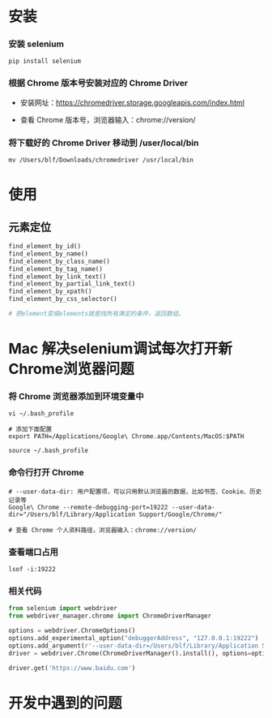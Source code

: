 # 安装

### 安装 selenium

``` shell
pip install selenium
```



### 根据 Chrome 版本号安装对应的 Chrome Driver

- 安装网址：https://chromedriver.storage.googleapis.com/index.html

- 查看 Chrome 版本号，浏览器输入：chrome://version/

### 将下载好的 Chrome Driver 移动到 /user/local/bin

``` shell
mv /Users/blf/Downloads/chromedriver /usr/local/bin
```



# 使用

## 元素定位

``` python
find_element_by_id()
find_element_by_name()
find_element_by_class_name()
find_element_by_tag_name()
find_element_by_link_text()
find_element_by_partial_link_text()
find_element_by_xpath()
find_element_by_css_selector()

# 把element变成elements就是找所有满足的条件，返回数组。
```



# Mac 解决selenium调试每次打开新Chrome浏览器问题

### 将 Chrome 浏览器添加到环境变量中

``` shell
vi ~/.bash_profile

# 添加下面配置
export PATH=/Applications/Google\ Chrome.app/Contents/MacOS:$PATH

source ~/.bash_profile
```

### 命令行打开 Chrome

``` shell
# --user-data-dir: 用户配置项，可以只用默认浏览器的数据，比如书签、Cookie、历史记录等
Google\ Chrome --remote-debugging-port=19222 --user-data-dir="/Users/blf/Library/Application Support/Google/Chrome/"

# 查看 Chrome 个人资料路径，浏览器输入：chrome://version/
```

### 查看端口占用

``` shell
lsof -i:19222
```

### 相关代码

``` python
from selenium import webdriver
from webdriver_manager.chrome import ChromeDriverManager

options = webdriver.ChromeOptions()
options.add_experimental_option("debuggerAddress", "127.0.0.1:19222")
options.add_argument(r'--user-data-dir=/Users/blf/Library/Application Support/Google/Chrome/')
driver = webdriver.Chrome(ChromeDriverManager().install(), options=options)

driver.get('https://www.baidu.com')
```

# 开发中遇到的问题


